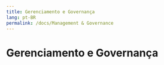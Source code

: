 ```yaml
---
title: Gerenciamento e Governança
lang: pt-BR
permalink: /docs/Management & Governance
---
```


# Gerenciamento e Governança
